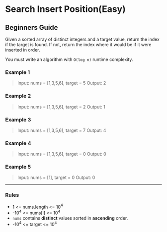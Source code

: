 # Search Insert Position(Easy)

## Beginners Guide

Given a sorted array of distinct integers and a target value, return the index if the target is found. If not, return the index where it would be if it were inserted in order.

You must write an algorithm with `O(log n)` runtime complexity.

### Example 1

> Input: nums = [1,3,5,6], target = 5
Output: 2

### Example 2

> Input: nums = [1,3,5,6], target = 2
Output: 1

### Example 3

> Input: nums = [1,3,5,6], target = 7
Output: 4

### Example 4

> Input: nums = [1,3,5,6], target = 0
Output: 0

### Example 5

> Input: nums = [1], target = 0
Output: 0

---

### Rules

* 1 <= nums.length <= 10$^4$
* -10$^4$ <= nums[i] <= 10$^4$
* `nums` contains **distinct** values sorted in **ascending** order.
* -10$^4$ <= target <= 10$^4$
